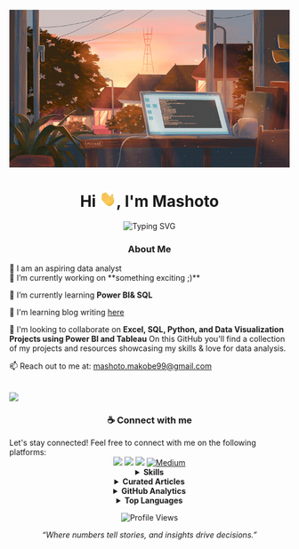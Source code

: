 ![](assets/view.gif)

<h1 align="center">Hi <img src="https://raw.githubusercontent.com/ABSphreak/ABSphreak/master/gifs/Hi.gif" width="30px">, I'm Mashoto </h1> <p align="center">

<!-- ======================= -->
<!--  ✨ Header Typing Animation   ✨  -->
<!-- ======================= -->
<p align="center">
  <img src="https://readme-typing-svg.herokuapp.com?font=Righteous+Code&size=24&duration=4000&pause=1000&color=6AD1E3&center=true&vCenter=true&width=550&lines=Aspiring+Data+Analyst;Excel+%7C+SQL+%7C+Tableau+%7C+Power+BI;Python+%7C+Git;Driven+by+Data+Inspired+by+Insights" alt="Typing SVG" />
</p>

<!-- ======================= -->
<!--     🙋‍♀️ About Me       -->
<!-- ======================= -->
<h3 align="center">About Me</h3>
🌱 I am an aspiring data analyst 

<div align="left">
🔭 I’m currently working on **something exciting ;)**

🌱 I’m currently learning **Power BI& SQL**

 📎 I'm learning blog writing <a href="https://medium.com/@mmashoto">here</a>

🤝 I'm looking to collaborate on **Excel, SQL, Python, and Data Visualization Projects using Power BI and Tableau**
 On this GitHub you'll find a collection of my projects and resources showcasing my skills & love for data analysis. 
 </div>

<!-- ======================= -->
<!-- 📬 Contact Information -->
<!-- ======================= -->
📫 Reach out to me at: <a href="mashoto.makobe99@gmail.com">mashoto.makobe99@gmail.com</a>
<br>
</br>
   
<!-- ======================= -->
<!--   🔗 Social Profiles    -->
<!-- ======================= -->
<!-- place a octa cat gif here -->


<img align='center' src='https://github.com/mayankchaudhary26/Cool-Readme-ideas/blob/master/data/octocat/spidertocat.png' width='40"'> 
<h3 align="center"> ☕️ Connect with me</h3>
Let's stay connected! Feel free to connect with me on the following platforms: 

<div align="center">
<!-- GMAIL -->
  <a href="mailto:mashoto.makobe99@gmail.com"><img src="https://img.shields.io/badge/Gmail-D14836?style=for-the-badge&logo=gmail&logoColor=white&color=black" /></a>
<!--LINKEDIN-->
  <a href="https://www.linkedin.com/in/makobemashoto/"><img src="https://img.shields.io/badge/LinkedIn-%2312100E.svg?&style=for-the-badge&logo=Linkedin&logoColor=white&color=black" /></a>
<!--PORTFOLIO -->
 <a href="https://www.linkedin.com/in/makobemashoto/"><img src="https://img.shields.io/badge/Portfolio-%2312100E.svg?&style=for-the-badge&logo=todoist&logoColor=white&color=black" /></a>
<!-- MEDIUM -->
<a href="https://medium.com/@mmashoto" target="_blank"><img alt="Medium" src="https://img.shields.io/badge/medium-%2312100E.svg?&style=for-the-badge&logo=medium&logoColor=white" /></a> 

<!-- ======================= -->
<!--       🛠️ Skills        -->
<!-- ======================= -->
<details>
  <summary><strong>Skills</strong></summary>
<br>
<div align="center">

###### Programming and Markup Languages:
<div align="center">

![CSS](https://img.shields.io/badge/CSS-%2312100E.svg?style=for-the-badge&logo=css&logoColor=white)
![HTML](https://img.shields.io/badge/HTML-%2312100E.svg?style=for-the-badge&logo=HTML&logoColor=white)
![Java](https://img.shields.io/badge/Java-%2312100E.svg?style=for-the-badge&logo=java&logoColor=white)
![JavaScript](https://img.shields.io/badge/JavaScript-%2312100E.svg?style=for-the-badge&logo=javascript&logoColor=white)
![Python](https://img.shields.io/badge/Python-%2312100E.svg?style=for-the-badge&logo=python&logoColor=white)
![R](https://img.shields.io/badge/R-%2312100E.svg?style=for-the-badge&logo=r&logoColor=white)  
![SQL](https://img.shields.io/badge/SQL-%2312100E.svg?style=for-the-badge&logo=sql&logoColor=white)  

###### Database Management & Cloud Hosting:
<div align="center">

![GitHubPages](https://img.shields.io/badge/GitHub%20Pages-%2312100E.svg?style=for-the-badge&logo=github&logoColor=white) 
![Notion](https://img.shields.io/badge/Notion-%2312100E.svg?style=for-the-badge&logo=notion&logoColor=white) 
![MySQL](https://img.shields.io/badge/MySQL-%2312100E.svg?style=for-the-badge&logo=mysql&logoColor=white) 
![PostgreSQL](https://img.shields.io/badge/PostgreSQL-%2312100E.svg?style=for-the-badge&logo=postgresql&logoColor=white) 
![SQLite](https://img.shields.io/badge/SQLite-%2312100E.svg?style=for-the-badge&logo=sqlite&logoColor=white)  
![SQL Server](https://img.shields.io/badge/SQL%20Server-%2312100E.svg?style=for-the-badge&logo=sql-server&logoColor=white)        

###### Data Visualization:
<div align="center">

![Excel](https://img.shields.io/badge/Excel-%2312100E.svg?style=for-the-badge&logo=excel&logoColor=white)
![PowerBI](https://img.shields.io/badge/Power%20BI-%2312100E.svg?style=for-the-badge&logo=power%20bi&logoColor=white)
![Tableau](https://img.shields.io/badge/tableau-%2312100E.svg?style=for-the-badge&logo=tableau&logoColor=white)


###### Project Management:
<div align="center">

![Jira](https://img.shields.io/badge/jira-%2312100E.svg?style=for-the-badge&logo=jira&logoColor=white)
![Asana](https://img.shields.io/badge/Asana-%2312100E.svg?style=for-the-badge&logo=Asana&logoColor=white)
![Notion](https://img.shields.io/badge/Notion-%2312100E.svg?style=for-the-badge&logo=notion&logoColor=white) 

###### Version Control, Software and Platforms:
<div align="center">

![GitHubDesktop](https://img.shields.io/badge/GitHub%20Desktop-%2312100E.svg?style=for-the-badge&logo=github&logoColor=white)
![GitHub](https://img.shields.io/badge/GitHub-%2312100E.svg?style=for-the-badge&logo=github&logoColor=white)
![Git](https://img.shields.io/badge/Git-%2312100E.svg?style=for-the-badge&logo=git&logoColor=white)
![Visual-Studio-Code](https://img.shields.io/badge/Visual%20Studio%20Code-%2312100E.svg?style=for-the-badge&logo=visual-studio-code&logoColor=white)
![Canva](https://img.shields.io/badge/Canva-%2312100E.svg?style=for-the-badge&logo=Canva&logoColor=white)
![Discord](https://img.shields.io/badge/Discord-%2312100E.svg?style=for-the-badge&logo=discord&logoColor=white)
![Adobe](https://img.shields.io/badge/Adobe-%2312100E.svg?style=for-the-badge&logo=adobe&logoColor=white)
![Audacity](https://img.shields.io/badge/Audacity-%2312100E.svg?style=for-the-badge&logo=audacity&logoColor=white)
![Google Sheets](https://img.shields.io/badge/Google%20Sheets-%2312100E.svg?style=for-the-badge&logo=google%20sheets&logoColor=white)

###### Frameworks and Libraries:
<div align="center">

![Matplotlib](https://img.shields.io/badge/Matplotlib-%2312100E.svg?style=for-the-badge&logo=matplotlib&logoColor=white)
![Seaborn](https://img.shields.io/badge/Seaborn-%2312100E.svg?style=for-the-badge&logo=seaborn&logoColor=white)
![NumPy](https://img.shields.io/badge/NumPy-%2312100E.svg?style=for-the-badge&logo=numpy&logoColor=white)
![Pandas](https://img.shields.io/badge/Pandas-%2312100E.svg?style=for-the-badge&logo=pandas&logoColor=white)
![Jupyter](https://img.shields.io/badge/Jupyter-%2312100E.svg?style=for-the-badge&logo=Jupyter&logoColor=white)
![Anaconda](https://img.shields.io/badge/Anaconda-%2312100E.svg?style=for-the-badge&logo=anaconda&logoColor=white) 
![GitHub-Actions](https://img.shields.io/badge/Github%20Actions-%2312100E.svg?style=for-the-badge&logo=github%20actions&logoColor=white)   
![VS Code Editor](https://img.shields.io/badge/VS%20Code%20Editor-%2312100E.svg?style=for-the-badge&logo=visual-studio-code&logoColor=white)
</details>

<!-- ======================= -->
<!--     ✍️ Blog & Writing     -->
<!-- ======================= -->
<details>
  <summary><strong>Curated Articles</strong></summary>
<br>
<div align="center">
Apart from data analytics, I maintain a blog on 
<a href="https://medium.com/@mmashoto">Medium</a>
and <a href="https://www.linkedin.com/in/makobemashoto/@mmashoto">LinkedIn</a>
 
Below are sample of most recent articles:
[Coming soon!! :)]
</details>

<!-- ======================= -->
<!--     📊  GitHub Analytics      -->
<!-- ======================= -->
<details>
  <summary><strong>GitHub Analytics</strong></summary>
<br>
<div align="center">

![](https://github-readme-stats.vercel.app/api?username=mmashoto&theme=graywhite&hide_border=true&include_all_commits=false&count_private=false)<br/>
![](https://nirzak-streak-stats.vercel.app/?user=mmashoto&theme=graywhite&hide_border=true)<br/>
</details>

<!-- ======================= -->
<!--     Top Languages Card      -->
<!-- ======================= -->
<details>
  <summary><strong>Top Languages</strong></summary>
<br>
<div align="center">
<img src="https://github-readme-stats.vercel.app/api/top-langs/?username=mmashoto&layout=compact&theme=graywhite" alt="Top Languages" />
</details>


<!-- ======================= -->
<!--     Profile Views Badge      -->
<!-- ======================= -->
![Profile Views](https://komarev.com/ghpvc/?username=mmashoto&style=for-the-badge&color=blue)


<p align="center">
  <em>“Where numbers tell stories, and insights drive decisions.”</em>  
</p>








